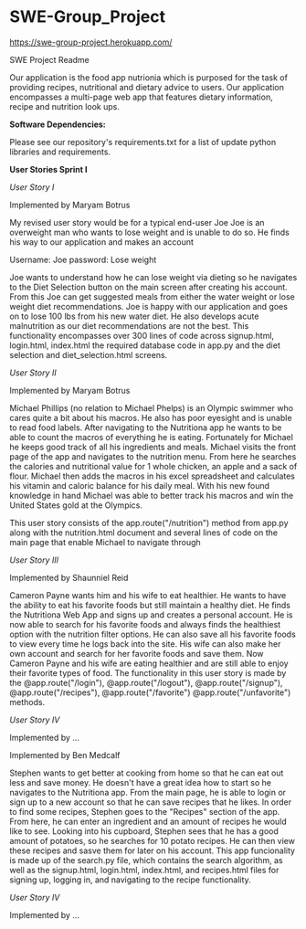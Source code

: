 # SWE-Group_Project
https://swe-group-project.herokuapp.com/

SWE Project Readme  

Our application is the food app nutrionia which is purposed for the task of providing recipes, nutritional and dietary advice to users. Our application encompasses a multi-page web app that features dietary information, recipe and nutrition look ups. 

<strong> Software Dependencies: </strong>

Please see our repository's requirements.txt for a list of update python libraries and requirements. 

<strong> User Stories Sprint I </strong>

<em> User Story I </em>

Implemented by Maryam Botrus

My revised user story would be for a typical end-user Joe 
Joe is an overweight man who wants to lose weight and is unable to do so. He finds his way to our application and makes an account

Username: Joe password: Lose weight

Joe wants to understand how he can lose weight via dieting so he navigates to the Diet Selection button on the main screen after creating his account.
From this Joe can get suggested meals from either the water weight or lose weight diet recommendations.
Joe is happy with our application and goes on to lose 100 lbs from his new water diet. He also develops acute malnutrition as our diet recommendations are not the best.
This functionality encompasses over 300 lines of code across signup.html, login.html, index.html the required database code in app.py and the diet selection and diet_selection.html screens.

<em> User Story II </em>

Implemented by Maryam Botrus

Michael Phillips (no relation to Michael Phelps) is an Olympic swimmer who cares quite a bit about his macros. He also has poor eyesight and is unable to read food labels. After navigating to the Nutritiona app he wants to be able to count the macros of everything he is eating. Fortunately for Michael he keeps good track of all his ingredients and meals.
Michael visits the front page of the app and navigates to the nutrition menu. From here he searches the calories and nutritional value for 1 whole chicken, an apple and a sack of flour.
Michael then adds the macros in his excel spreadsheet and calculates his vitamin and caloric balance for his daily meal.
With his new found knowledge in hand Michael was able to better track his macros and win the United States gold at the Olympics.

This user story consists of the app.route("/nutrition") method from app.py along with the nutrition.html document and several lines of code on the main page that enable Michael to navigate through

<em> User Story III </em>

Implemented by Shaunniel Reid

Cameron Payne wants him and his wife to eat healthier. He wants to have the ability to eat his favorite foods but still maintain a healthy diet. He finds the Nutritiona Web App and signs up and creates a personal account. He is now able to search for his favorite foods and always finds the healthiest option with the nutrition filter options. He can also save all his favorite foods to view every time he logs back into the site. His wife can also make her own account and search for her favorite foods and save them. Now Cameron Payne and his wife are eating healthier and are still able to enjoy their favorite types of food. The functionality in this user story is made by the @app.route("/login"), @app.route("/logout"), @app.route("/signup"), @app.route("/recipes"), @app.route("/favorite") @app.route("/unfavorite") methods.


<em> User Story IV </em>

Implemented by ...

Implemented by Ben Medcalf

Stephen wants to get better at cooking from home so that he can eat out less and save money. He doesn't have a great idea how to start so he navigates to the Nutritiona app. From the main page, he is able to login or sign up to a new account so that he can save recipes that he likes. In order to find some recipes, Stephen goes to the "Recipes" section of the app. From here, he can enter an ingredient and an amount of recipes he would like to see. 
Looking into his cupboard, Stephen sees that he has a good amount of potatoes, so he searches for 10 potato recipes. He can then view these recipes and sasve them for later on his account.
This app funcionality is made up of the search.py file, which contains the search algorithm, as well as the signup.html, login.html, index.html, and recipes.html files for signing up, logging in, and navigating to the recipe functionality.

<em> User Story IV </em>

Implemented by ...
